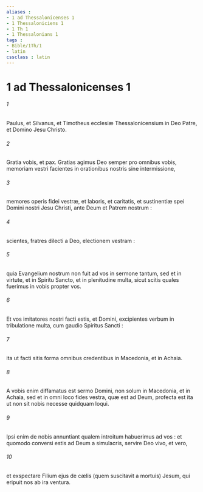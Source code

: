 ```yaml
---
aliases : 
- 1 ad Thessalonicenses 1
- 1 Thessaloniciens 1
- 1 Th 1
- 1 Thessalonians 1
tags : 
- Bible/1Th/1
- latin
cssclass : latin
---
```


# 1 ad Thessalonicenses 1

###### 1
Paulus, et Silvanus, et Timotheus ecclesiæ Thessalonicensium in Deo Patre, et Domino Jesu Christo.
###### 2
Gratia vobis, et pax. Gratias agimus Deo semper pro omnibus vobis, memoriam vestri facientes in orationibus nostris sine intermissione,
###### 3
memores operis fidei vestræ, et laboris, et caritatis, et sustinentiæ spei Domini nostri Jesu Christi, ante Deum et Patrem nostrum :
###### 4
scientes, fratres dilecti a Deo, electionem vestram :
###### 5
quia Evangelium nostrum non fuit ad vos in sermone tantum, sed et in virtute, et in Spiritu Sancto, et in plenitudine multa, sicut scitis quales fuerimus in vobis propter vos.
###### 6
Et vos imitatores nostri facti estis, et Domini, excipientes verbum in tribulatione multa, cum gaudio Spiritus Sancti :
###### 7
ita ut facti sitis forma omnibus credentibus in Macedonia, et in Achaia.
###### 8
A vobis enim diffamatus est sermo Domini, non solum in Macedonia, et in Achaia, sed et in omni loco fides vestra, quæ est ad Deum, profecta est ita ut non sit nobis necesse quidquam loqui.
###### 9
Ipsi enim de nobis annuntiant qualem introitum habuerimus ad vos : et quomodo conversi estis ad Deum a simulacris, servire Deo vivo, et vero,
###### 10
et exspectare Filium ejus de cælis (quem suscitavit a mortuis) Jesum, qui eripuit nos ab ira ventura.
